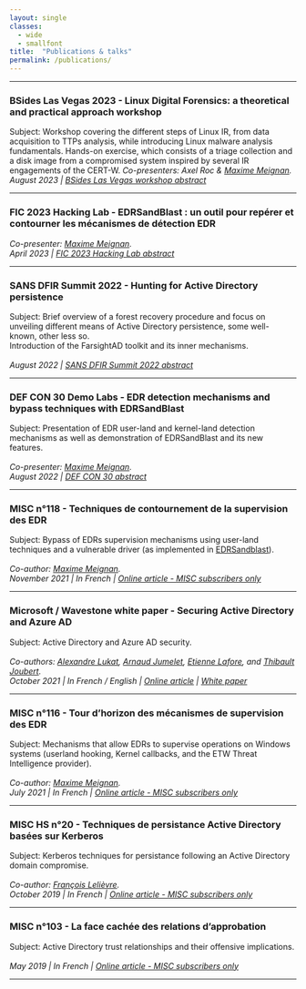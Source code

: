 ```yaml
---
layout: single
classes:
  - wide
  - smallfont
title:  "Publications & talks"
permalink: /publications/
---
```


--------------------------------------------------------------------------------

### BSides Las Vegas 2023 - Linux Digital Forensics: a theoretical and practical approach workshop
Subject: Workshop covering the different steps of Linux IR, from data acquisition to TTPs analysis, while introducing Linux malware analysis fundamentals. Hands-on exercise, which consists of a triage collection and a disk image from a compromised system inspired by several IR engagements of the CERT-W.
*Co-presenters: Axel Roc & [Maxime Meignan](https://twitter.com/th3m4ks).<br>*
*August 2023 | [BSides Las Vegas workshop abstract](https://bsideslv.org/talks#F3MC9G)*

--------------------------------------------------------------------------------

### FIC 2023 Hacking Lab - EDRSandBlast : un outil pour repérer et contourner les mécanismes de détection EDR
*Co-presenter: [Maxime Meignan](https://twitter.com/th3m4ks).<br>*
*April 2023 | [FIC 2023 Hacking Lab abstract](https://fic.app.swapcard.com/widget/event/fic-2023/planning/UGxhbm5pbmdfMTE5MzAwMg==)*

--------------------------------------------------------------------------------

### SANS DFIR Summit 2022 - Hunting for Active Directory persistence
Subject: Brief overview of a forest recovery procedure and focus on unveiling
different means of Active Directory persistence, some well-known, other less
so. <br> Introduction of the FarsightAD toolkit and its inner
mechanisms. <br><br>
*August 2022 | [SANS DFIR Summit 2022 abstract](https://www.sans.org/cyber-security-training-events/digital-forensics-summit-2022/)*

--------------------------------------------------------------------------------

### DEF CON 30 Demo Labs - EDR detection mechanisms and bypass techniques with EDRSandBlast
Subject: Presentation of EDR user-land and kernel-land detection mechanisms as well as demonstration of EDRSandBlast and its new features.<br><br>
*Co-presenter: [Maxime Meignan](https://twitter.com/th3m4ks).<br>*
*August 2022 | [DEF CON 30 abstract](https://forum.defcon.org/node/242108)*

--------------------------------------------------------------------------------

### MISC n°118 - Techniques de contournement de la supervision des EDR
Subject: Bypass of EDRs supervision mechanisms using user-land techniques and a vulnerable driver (as implemented in [EDRSandblast](/projects/#edrsandblast)).<br><br>
*Co-author: [Maxime Meignan](https://twitter.com/th3m4ks).<br>*
*November 2021 | In French | [Online article - MISC subscribers only](https://connect.ed-diamond.com/misc/misc-118/techniques-de-contournement-de-la-supervision-des-edr)*

--------------------------------------------------------------------------------

### Microsoft / Wavestone white paper - Securing Active Directory and Azure AD
Subject: Active Directory and Azure AD security.<br><br>
*Co-authors: [Alexandre Lukat](https://fr.linkedin.com/in/alexandrelukat), [Arnaud Jumelet](https://fr.linkedin.com/in/arnaudjumelet), [Etienne Lafore](https://fr.linkedin.com/in/etienne-lafore-4ba67940), and [Thibault Joubert](https://fr.linkedin.com/in/thijoubert).<br>*
*October 2021 | In French / English | [Online article](https://www.wavestone.com/en/insight/securing-active-directory-azure-a-microsoft-wavestone/) | [White paper](https://www.wavestone.com/app/uploads/2021/10/AD-Security-publications-V1EN_1.0-opti.pdf)*

--------------------------------------------------------------------------------

### MISC n°116 - Tour d’horizon des mécanismes de supervision des EDR
Subject: Mechanisms that allow EDRs to supervise operations on Windows systems (userland hooking, Kernel callbacks, and the ETW Threat Intelligence provider).<br><br>
*Co-author: [Maxime Meignan](https://twitter.com/th3m4ks).<br>*
*July 2021 | In French | [Online article - MISC subscribers only](https://connect.ed-diamond.com/MISC/misc-116/tour-d-horizon-des-mecanismes-de-supervision-des-edr)*

--------------------------------------------------------------------------------

### MISC HS n°20 - Techniques de persistance Active Directory basées sur Kerberos
Subject: Kerberos techniques for persistance following an Active Directory domain compromise.<br><br>
*Co-author: [François Lelièvre](https://www.linkedin.com/in/francois-lelievre-/).<br>*
*October 2019 | In French | [Online article - MISC subscribers only](https://connect.ed-diamond.com/MISC/mischs-020/techniques-de-persistance-active-directory-basees-sur-kerberos)*

--------------------------------------------------------------------------------

### MISC n°103 - La face cachée des relations d’approbation
Subject: Active Directory trust relationships and their offensive implications.<br><br>
*May 2019 | In French | [Online article - MISC subscribers only](https://connect.ed-diamond.com/MISC/misc-103/la-face-cachee-des-relations-d-approbation)*

--------------------------------------------------------------------------------
